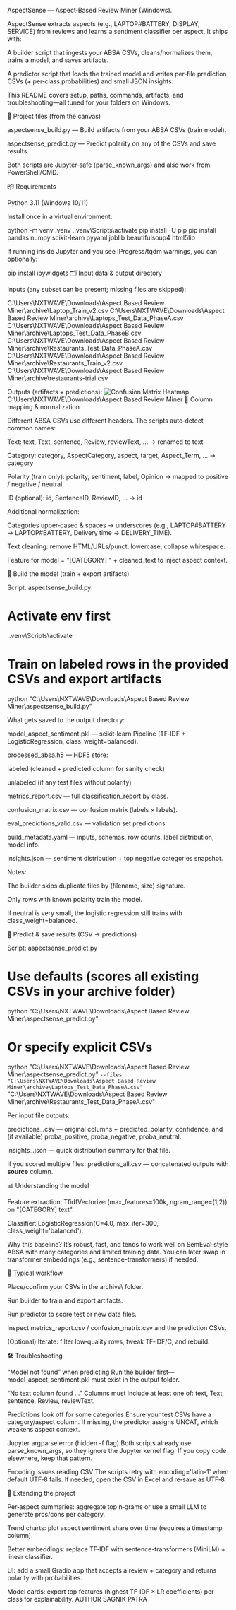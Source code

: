 AspectSense — Aspect‑Based Review Miner (Windows).

AspectSense extracts aspects (e.g., LAPTOP#BATTERY, DISPLAY, SERVICE) from reviews and learns a sentiment classifier per aspect. It ships with:

A builder script that ingests your ABSA CSVs, cleans/normalizes them, trains a model, and saves artifacts.

A predictor script that loads the trained model and writes per‑file prediction CSVs (+ per‑class probabilities) and small JSON insights.

This README covers setup, paths, commands, artifacts, and troubleshooting—all tuned for your folders on Windows.

📂 Project files (from the canvas)

aspectsense_build.py — Build artifacts from your ABSA CSVs (train model).

aspectsense_predict.py — Predict polarity on any of the CSVs and save results.

Both scripts are Jupyter‑safe (parse_known_args) and also work from PowerShell/CMD.

📦 Requirements

Python 3.11 (Windows 10/11)

Install once in a virtual environment:

python -m venv .venv
.\.venv\Scripts\activate
pip install -U pip
pip install pandas numpy scikit-learn pyyaml joblib beautifulsoup4 html5lib

If running inside Jupyter and you see IProgress/tqdm warnings, you can optionally:

pip install ipywidgets
🗂️ Input data & output directory

Inputs (any subset can be present; missing files are skipped):

C:\Users\NXTWAVE\Downloads\Aspect Based Review Miner\archive\Laptop_Train_v2.csv
C:\Users\NXTWAVE\Downloads\Aspect Based Review Miner\archive\Laptops_Test_Data_PhaseA.csv
C:\Users\NXTWAVE\Downloads\Aspect Based Review Miner\archive\Laptops_Test_Data_PhaseB.csv
C:\Users\NXTWAVE\Downloads\Aspect Based Review Miner\archive\Restaurants_Test_Data_PhaseA.csv
C:\Users\NXTWAVE\Downloads\Aspect Based Review Miner\archive\Restaurants_Train_v2.csv
C:\Users\NXTWAVE\Downloads\Aspect Based Review Miner\archive\restaurants-trial.csv

Outputs (artifacts + predictions):
![Confusion Matrix Heatmap](viz_prf1_by_class.png)
C:\Users\NXTWAVE\Downloads\Aspect Based Review Miner
🧪 Column mapping & normalization

Different ABSA CSVs use different headers. The scripts auto‑detect common names:

Text: text, Text, sentence, Review, reviewText, … → renamed to text

Category: category, AspectCategory, aspect, target, Aspect_Term, … → category

Polarity (train only): polarity, sentiment, label, Opinion → mapped to positive / negative / neutral

ID (optional): id, SentenceID, ReviewID, … → id

Additional normalization:

Categories upper‑cased & spaces → underscores (e.g., LAPTOP#BATTERY → LAPTOP#BATTERY, Delivery time → DELIVERY_TIME).

Text cleaning: remove HTML/URLs/punct, lowercase, collapse whitespace.

Feature for model = "[CATEGORY] " + cleaned_text to inject aspect context.

🚀 Build the model (train + export artifacts)

Script: aspectsense_build.py

# Activate env first
.\.venv\Scripts\activate


# Train on labeled rows in the provided CSVs and export artifacts
python "C:\Users\NXTWAVE\Downloads\Aspect Based Review Miner\aspectsense_build.py"

What gets saved to the output directory:

model_aspect_sentiment.pkl — scikit‑learn Pipeline (TF‑IDF + LogisticRegression, class_weight=balanced).

processed_absa.h5 — HDF5 store:

labeled (cleaned + predicted column for sanity check)

unlabeled (if any test files without polarity)

metrics_report.csv — full classification_report by class.

confusion_matrix.csv — confusion matrix (labels × labels).

eval_predictions_valid.csv — validation set predictions.

build_metadata.yaml — inputs, schemas, row counts, label distribution, model info.

insights.json — sentiment distribution + top negative categories snapshot.

Notes:

The builder skips duplicate files by (filename, size) signature.

Only rows with known polarity train the model.

If neutral is very small, the logistic regression still trains with class_weight=balanced.

🔮 Predict & save results (CSV → predictions)

Script: aspectsense_predict.py

# Use defaults (scores all existing CSVs in your archive folder)
python "C:\Users\NXTWAVE\Downloads\Aspect Based Review Miner\aspectsense_predict.py"


# Or specify explicit CSVs
python "C:\Users\NXTWAVE\Downloads\Aspect Based Review Miner\aspectsense_predict.py" `
  --files "C:\Users\NXTWAVE\Downloads\Aspect Based Review Miner\archive\Laptops_Test_Data_PhaseA.csv" `
          "C:\Users\NXTWAVE\Downloads\Aspect Based Review Miner\archive\Restaurants_Test_Data_PhaseA.csv"

Per input file outputs:

predictions_<basename>.csv — original columns + predicted_polarity, confidence, and (if available) proba_positive, proba_negative, proba_neutral.

insights_<basename>.json — quick distribution summary for that file.

If you scored multiple files: predictions_all.csv — concatenated outputs with __source__ column.

📊 Understanding the model

Feature extraction: TfidfVectorizer(max_features=100k, ngram_range=(1,2)) on "[CATEGORY] text".

Classifier: LogisticRegression(C=4.0, max_iter=300, class_weight='balanced').

Why this baseline? It’s robust, fast, and tends to work well on SemEval‑style ABSA with many categories and limited training data. You can later swap in transformer embeddings (e.g., sentence-transformers) if needed.

🧰 Typical workflow

Place/confirm your CSVs in the archive\ folder.

Run builder to train and export artifacts.

Run predictor to score test or new data files.

Inspect metrics_report.csv / confusion_matrix.csv and the prediction CSVs.

(Optional) Iterate: filter low‑quality rows, tweak TF‑IDF/C, and rebuild.

🛠️ Troubleshooting

“Model not found” when predicting
Run the builder first—model_aspect_sentiment.pkl must exist in the output folder.

“No text column found …”
Columns must include at least one of: text, Text, sentence, Review, reviewText.

Predictions look off for some categories
Ensure your test CSVs have a category/aspect column. If missing, the predictor assigns UNCAT, which weakens aspect context.

Jupyter argparse error (hidden -f flag)
Both scripts already use parse_known_args, so they ignore the Jupyter kernel flag. If you copy code elsewhere, keep that pattern.

Encoding issues reading CSV
The scripts retry with encoding='latin-1' when default UTF‑8 fails. If needed, open the CSV in Excel and re‑save as UTF‑8.

🧱 Extending the project

Per‑aspect summaries: aggregate top n‑grams or use a small LLM to generate pros/cons per category.

Trend charts: plot aspect sentiment share over time (requires a timestamp column).

Better embeddings: replace TF‑IDF with sentence-transformers (MiniLM) + linear classifier.

UI: add a small Gradio app that accepts a review + category and returns polarity with probabilities.

Model cards: export top features (highest TF‑IDF × LR coefficients) per class for explainability.
AUTHOR
SAGNIK PATRA
